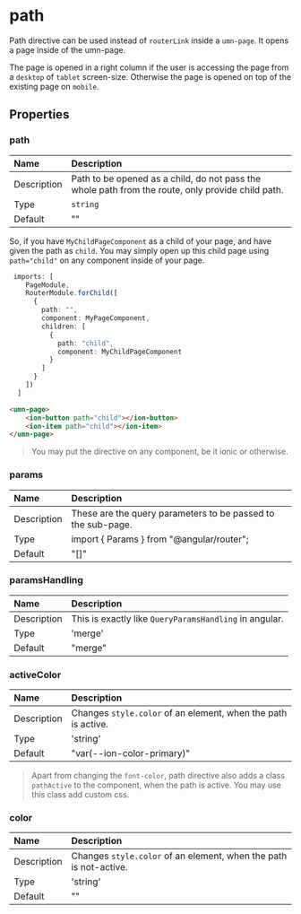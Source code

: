 # path

Path directive can be used instead of `routerLink` inside a `umn-page`. It opens a page inside of the umn-page.

The page is opened in a right column if the user is accessing the page from a `desktop` of `tablet` screen-size. Otherwise the page is opened on top of the existing page on `mobile`.

## Properties

### path

| Name | Description |
| :--- | :--- |
| Description| Path to be opened as a child, do not pass the whole path from the route, only provide child path. |
| Type | `string` |
| Default | "" |


So, if you have `MyChildPageComponent` as a child of your page, and have given the path as `child`. You may simply open up this child page using `path="child"` on any component inside of your page.

```ts
 imports: [
    PageModule,
    RouterModule.forChild([
      {
        path: "",
        component: MyPageComponent,
        children: [
          {
            path: "child",
            component: MyChildPageComponent
          }
        ]
      }
    ])
  ]
```


```html
<umn-page>
    <ion-button path="child"></ion-button>
    <ion-item path="child"></ion-item>
</umn-page>
```

> You may put the directive on any component, be it ionic or otherwise.


### params

| Name | Description |
| :--- | :--- |
| Description| These are the  query parameters to be passed to the sub-page. |
| Type | import { Params } from "@angular/router"; |
| Default | "[]" |


### paramsHandling

| Name | Description |
| :--- | :--- |
| Description| This is exactly like `QueryParamsHandling` in angular. |
| Type | 'merge' | 'preserve' | '' |
| Default | "merge" |

### activeColor

| Name | Description |
| :--- | :--- |
| Description| Changes `style.color` of an element, when the path is active. |
| Type | 'string' |
| Default | "var(--ion-color-primary)" |

> Apart from changing the `font-color`, path directive also adds a class `pathActive` to the component, when the path is active. You may use this class add custom css.

### color

| Name | Description |
| :--- | :--- |
| Description| Changes `style.color` of an element, when the path is not-active. |
| Type | 'string' |
| Default | "" |


